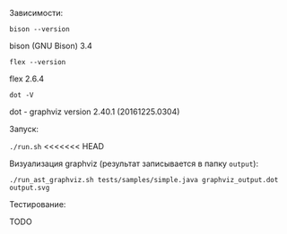 Зависимости:

`bison --version`

bison (GNU Bison) 3.4

`flex --version`

flex 2.6.4

`dot -V`

dot - graphviz version 2.40.1 (20161225.0304)

Запуск:

`./run.sh`
<<<<<<< HEAD

Визуализация graphviz (результат записывается в папку `output`): 

`./run_ast_graphviz.sh tests/samples/simple.java graphviz_output.dot output.svg`


Тестирование:

TODO
